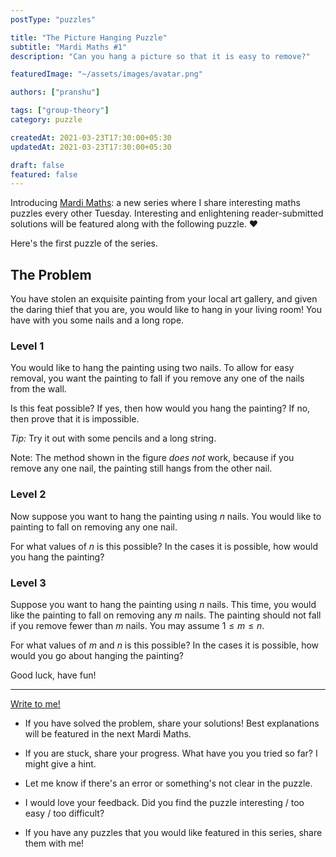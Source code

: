 ```yaml
---
postType: "puzzles"

title: "The Picture Hanging Puzzle"
subtitle: "Mardi Maths #1"
description: "Can you hang a picture so that it is easy to remove?"

featuredImage: "~/assets/images/avatar.png"

authors: ["pranshu"]

tags: ["group-theory"]
category: puzzle

createdAt: 2021-03-23T17:30:00+05:30
updatedAt: 2021-03-23T17:30:00+05:30

draft: false
featured: false
---
```


Introducing [Mardi Maths](/puzzles): a new series where I share interesting maths puzzles every other Tuesday. Interesting and enlightening reader-submitted solutions will be featured along with the following puzzle. :heart:

Here's the first puzzle of the series.

## The Problem

You have stolen an exquisite painting from your local art gallery, and given the daring thief that you are, you would like to hang in your living room! You have with you some nails and a long rope.

### Level 1

You would like to hang the painting using two nails. To allow for easy removal, you want the painting to fall if you remove any one of the nails from the wall.

Is this feat possible? If yes, then how would you hang the painting? If no, then prove that it is impossible.

_Tip:_ Try it out with some pencils and a long string.

Note: The method shown in the figure _does not_ work, because if you remove any one nail, the painting still hangs from the other nail.

### Level 2

Now suppose you want to hang the painting using $n$ nails. You would like to painting to fall on removing any one nail.

For what values of $n$ is this possible?
In the cases it is possible, how would you hang the painting?

### Level 3

Suppose you want to hang the painting using $n$ nails. This time, you would like the painting to fall on removing any $m$ nails. The painting should not fall if you remove fewer than $m$ nails.
You may assume $1 \le m \le n$.

For what values of $m$ and $n$ is this possible?
In the cases it is possible, how would you go about hanging the painting?

Good luck, have fun!

---

[Write to me!](/contact)

- If you have solved the problem, share your solutions! Best explanations will be featured in the next Mardi Maths.

- If you are stuck, share your progress. What have you you tried so far? I might give a hint.

- Let me know if there's an error or something's not clear in the puzzle.

- I would love your feedback. Did you find the puzzle interesting / too easy / too difficult?

- If you have any puzzles that you would like featured in this series, share them with me!
